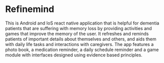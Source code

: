 # Refinemind
This is Android and IoS react native application that is helpful for dementia patients that are suffering with memory loss by providing activities and games that improve the memory of the user.
It refreshes and reminds patients of important details about themselves and others, and aids them with daily life tasks and interactions with caregivers. The app features a photo book, a medication reminder, a daily schedule
reminder and a game module with interfaces designed using evidence based principles.

